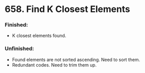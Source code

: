 # 658. Find K Closest Elements
### Finished: 
- K closest elements found.
### Unfinished: 
- Found elements are not sorted ascending. Need to sort them.
- Redundant codes. Need to trim them up.